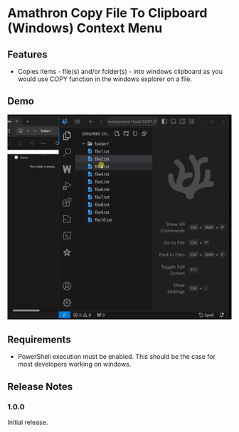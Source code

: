 # Amathron Copy File To Clipboard (Windows) Context Menu

## Features

- Copies items - file(s) and/or folder(s) - into windows clipboard as you would use COPY function in the windows explorer on a file.

## Demo

![](./resources/amathron-vscodium-treeitem-copy-to-clipboard-win.gif)

## Requirements

- PowerShell execution must be enabled. This should be the case for most developers working on windows.

## Release Notes

### 1.0.0

Initial release.


